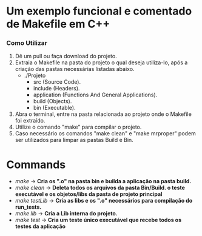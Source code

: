 # Um exemplo funcional e comentado de Makefile em C++


### Como Utilizar
1. Dê um pull ou faça download do projeto.
2. Extraia o Makefile na pasta do projeto o qual deseja utiliza-lo, após a criação das pastas necessárias listadas abaixo.
    * ./Projeto
        * src (Source Code).
        * include (Headers).
        * application (Functions And General Applications).
        * build (Objects).
        * bin (Executable).
3. Abra o terminal, entre na pasta relacionada ao projeto onde o Makefile foi extraído.
4. Utilize o comando "make" para compilar o projeto.
4. Caso necessário os comandos "make clean" e "make mrproper" podem ser utilizados para limpar as pastas Build e Bin.

# Commands #
* _make_ -> **Cria os ".o" na pasta bin e builda a aplicação na pasta build.**
* _make clean_ -> **Deleta todos os arquivos da pasta Bin/Build. o teste executável e os objetos/libs da pasta de projeto principal**
* _make testLib_ -> **Cria as libs e os ".o" necessários para compilação do run_tests.**
* _make lib_ -> **Cria a Lib interna do projeto.**
* _make test_ -> **Cria um teste único executável que recebe todos os testes da aplicação**





<!--
### How to use 
1. Get the full file.
2. Extract Makefile to your project after have created all the folders needed.
    *./Project
    *./Project/src (Source Code).
    *./Project/include (Headers).
    *./Project/application (Functions).
    *./Project/build (Objects).
    *./Project/bin (Executable).
3. Use the command "make" to build your application.
4. If Needed use "make clean" or "make mrproper" to clean the Build and Bin folders.
 -->
